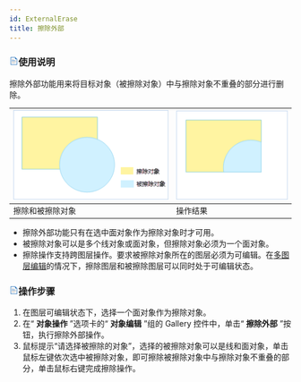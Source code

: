```yaml
---
id: ExternalErase
title: 擦除外部  
---  
```

### ![](../../../img/read.gif)使用说明

擦除外部功能用来将目标对象（被擦除对象）中与擦除对象不重叠的部分进行删除。

![](img/ExternalErase1.png) | ![](img/ExternalErase2.png)  
---|---  
擦除和被擦除对象 | 操作结果  
  
  * 擦除外部功能只有在选中面对象作为擦除对象时才可用。
  * 被擦除对象可以是多个线对象或面对象，但擦除对象必须为一个面对象。
  * 擦除操作支持跨图层操作。要求被擦除对象所在的图层必须为可编辑。在[多图层编辑](MultiLayerEditSet.html)的情况下，擦除图层和被擦除图层可以同时处于可编辑状态。

### ![](../../../img/read.gif)操作步骤

  1. 在图层可编辑状态下，选择一个面对象作为擦除对象。 
  2. 在“ **对象操作** ”选项卡的“ **对象编辑** ”组的 Gallery 控件中，单击“ **擦除外部** ”按钮，执行擦除外部操作。
  3. 鼠标提示“请选择被擦除的对象”，选择的被擦除对象可以是线和面对象，单击鼠标左键依次选中被擦除对象，即可擦除被擦除对象中与擦除对象不重叠的部分，单击鼠标右键完成擦除操作。

